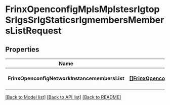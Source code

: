# FrinxOpenconfigMplsMplstesrlgtopSrlgsSrlgStaticsrlgmembersMembersListRequest

## Properties
Name | Type | Description | Notes
------------ | ------------- | ------------- | -------------
**FrinxOpenconfigNetworkInstancemembersList** | [**[]FrinxOpenconfigMplsMplstesrlgtopSrlgsSrlgStaticsrlgmembersMembersList**](frinx.openconfig.mpls.mplstesrlgtop.srlgs.srlg.staticsrlgmembers.MembersList.md) |  | [optional] [default to null]

[[Back to Model list]](../README.md#documentation-for-models) [[Back to API list]](../README.md#documentation-for-api-endpoints) [[Back to README]](../README.md)


